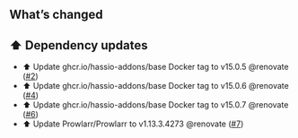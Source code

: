 ## What’s changed

## ⬆️ Dependency updates

- ⬆️ Update ghcr.io/hassio-addons/base Docker tag to v15.0.5 @renovate ([#2](https://github.com/hassio-addons/addon-prowlarr/pull/2))
- ⬆️ Update ghcr.io/hassio-addons/base Docker tag to v15.0.6 @renovate ([#4](https://github.com/hassio-addons/addon-prowlarr/pull/4))
- ⬆️ Update ghcr.io/hassio-addons/base Docker tag to v15.0.7 @renovate ([#6](https://github.com/hassio-addons/addon-prowlarr/pull/6))
- ⬆️ Update Prowlarr/Prowlarr to v1.13.3.4273 @renovate ([#7](https://github.com/hassio-addons/addon-prowlarr/pull/7))
